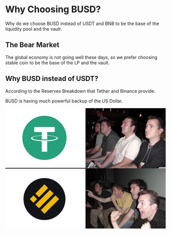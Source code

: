 # Why Choosing BUSD?

Why do we choose BUSD instead of USDT and BNB to be the base of the liquidity pool and the vault.

## The Bear Market

The global economy is not going well these days, so we prefer choosing stable coin to be the base of the LP and the vault.

## Why BUSD instead of USDT?

According to the Reserves Breakdown that Tether and Binance provide.

BUSD is having much powerful backup of the US Dollar.

![why](../../images/ChooseBUSD.png)